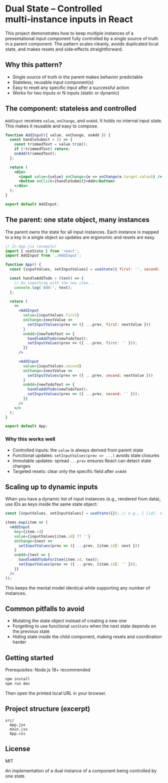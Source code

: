 # Dual State – Controlled multi‑instance inputs in React

This project demonstrates how to keep multiple instances of a presentational input component fully controlled by a single source of truth in a parent component. The pattern scales cleanly, avoids duplicated local state, and makes resets and side‑effects straightforward.

## Why this pattern?

- Single source of truth in the parent makes behavior predictable
- Stateless, reusable input component(s)
- Easy to reset any specific input after a successful action
- Works for two inputs or N inputs (static or dynamic)

## The component: stateless and controlled

`AddInput` receives `value`, `onChange`, and `onAdd`. It holds no internal input state. This makes it reusable and easy to compose.

```jsx
function AddInput({ value, onChange, onAdd }) {
  const handleSubmit = () => {
    const trimmedText = value.trim();
    if (!trimmedText) return;
    onAdd(trimmedText);
  };

  return (
    <div>
      <input value={value} onChange={e => onChange(e.target.value)} />
      <button onClick={handleSubmit}>Add</button>
    </div>
  );
}

export default AddInput;
```

## The parent: one state object, many instances

The parent owns the state for all input instances. Each instance is mapped to a key in a single object so updates are ergonomic and resets are easy.

```jsx
// In App.jsx (example)
import { useState } from 'react';
import AddInput from './AddInput';

function App() {
  const [inputValues, setInputValues] = useState({ first: '', second: '' });

  const handleAddTodo = (text) => {
    // Do something with the new item...
    console.log('Add:', text);
  };

  return (
    <>
      <AddInput
        value={inputValues.first}
        onChange={nextValue =>
          setInputValues(prev => ({ ...prev, first: nextValue }))
        }
        onAdd={newTodoText => {
          handleAddTodo(newTodoText);
          setInputValues(prev => ({ ...prev, first: '' }));
        }}
      />

      <AddInput
        value={inputValues.second}
        onChange={nextValue =>
          setInputValues(prev => ({ ...prev, second: nextValue }))
        }
        onAdd={newTodoText => {
          handleAddTodo(newTodoText);
          setInputValues(prev => ({ ...prev, second: '' }));
        }}
      />
    </>
  );
}

export default App;
```

### Why this works well

- Controlled inputs: the `value` is always derived from parent state
- Functional updates: `setInputValues(prev => ...)` avoids stale closures
- Immutable updates: spread `...prev` ensures React can detect state changes
- Targeted resets: clear only the specific field after `onAdd`

## Scaling up to dynamic inputs

When you have a dynamic list of input instances (e.g., rendered from data), use IDs as keys inside the same state object:

```jsx
const [inputValues, setInputValues] = useState({}); // e.g., { [id]: string }

items.map(item => (
  <AddInput
    key={item.id}
    value={inputValues[item.id] ?? ''}
    onChange={next =>
      setInputValues(prev => ({ ...prev, [item.id]: next }))
    }
    onAdd={text => {
      handleAddTodoForItem(item.id, text);
      setInputValues(prev => ({ ...prev, [item.id]: '' }));
    }}
  />
));
```

This keeps the mental model identical while supporting any number of instances.

## Common pitfalls to avoid

- Mutating the state object instead of creating a new one
- Forgetting to use functional `setState` when the next state depends on the previous state
- Hiding state inside the child component, making resets and coordination harder

## Getting started

Prerequisites: Node.js 18+ recommended

```bash
npm install
npm run dev
```

Then open the printed local URL in your browser.

## Project structure (excerpt)

```
src/
  App.jsx
  main.jsx
  App.css
```

## License

MIT

An implementation of a dual instance of a component being controlled by one state.











